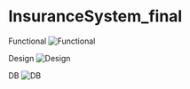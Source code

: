 # InsuranceSystem_final

Functional
![Functional](https://user-images.githubusercontent.com/33304967/126637353-0b15bd6c-ebda-4c95-b02e-20a721d8e56c.png)

Design
![Design](https://user-images.githubusercontent.com/33304967/126637419-4c27ca83-3d84-4f33-8394-f0d9a53f2000.png)

DB
![DB](https://user-images.githubusercontent.com/33304967/126637469-57f8d85d-83fb-4450-9214-470c10d89536.png)
